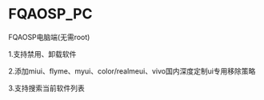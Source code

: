 # FQAOSP_PC

FQAOSP电脑端(无需root)

1.支持禁用、卸载软件

2.添加miui、flyme、myui、color/realmeui、vivo国内深度定制ui专用移除策略

3.支持搜索当前软件列表

